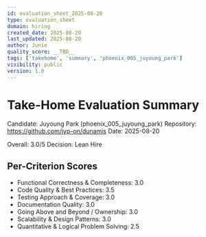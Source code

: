 ```yaml
---
id: evaluation_sheet_2025-08-20
type: evaluation_sheet
domain: hiring
created_date: 2025-08-20
last_updated: 2025-08-20
author: Junie
quality_score: __TBD__
tags: ['takehome', 'summary', 'phoenix_005_juyoung_park']
visibility: public
version: 1.0
---
```

# Take-Home Evaluation Summary

Candidate: Juyoung Park (phoenix_005_juyoung_park)
Repository: https://github.com/jyp-on/dunamis
Date: 2025-08-20

Overall: 3.0/5
Decision: Lean Hire

## Per-Criterion Scores
- Functional Correctness & Completeness: 3.0
- Code Quality & Best Practices: 3.5
- Testing Approach & Coverage: 3.0
- Documentation Quality: 3.0
- Going Above and Beyond / Ownership: 3.0
- Scalability & Design Patterns: 3.0
- Quantitative & Logical Problem Solving: 2.5
